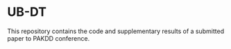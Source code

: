 # UB-DT

This repository contains the code and supplementary results of a submitted paper to PAKDD conference.
